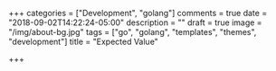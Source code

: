 +++
categories = ["Development", "golang"]
comments = true
date = "2018-09-02T14:22:24-05:00"
description = ""
draft = true
image = "/img/about-bg.jpg"
tags = ["go", "golang", "templates", "themes", "development"]
title = "Expected Value"

+++
